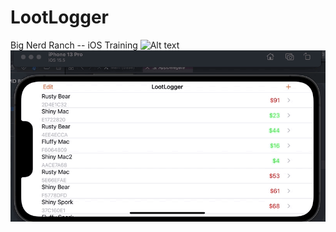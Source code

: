 # LootLogger
Big Nerd Ranch -- iOS Training
![Alt text](https://github.com/GAierken/LootLogger/blob/main/LootLogger/Assets.xcassets/Aug-18-2022%2017-24-36.gif)
![Alt text](https://github.com/GAierken/LootLogger/blob/main/LootLogger/Assets.xcassets/Aug-18-2022%2017-29-49.gif)
